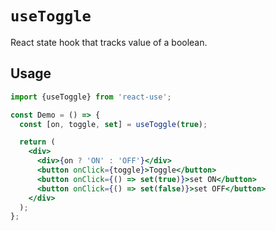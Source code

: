 # `useToggle`

React state hook that tracks value of a boolean.


## Usage

```jsx
import {useToggle} from 'react-use';

const Demo = () => {
  const [on, toggle, set] = useToggle(true);

  return (
    <div>
      <div>{on ? 'ON' : 'OFF'}</div>
      <button onClick={toggle}>Toggle</button>
      <button onClick={() => set(true)}>set ON</button>
      <button onClick={() => set(false)}>set OFF</button>
    </div>
  );
};
```
